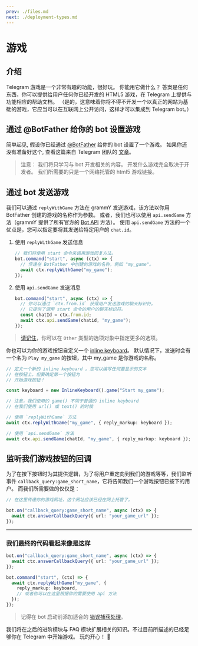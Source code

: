 ```yaml
---
prev: ./files.md
next: ./deployment-types.md
---
```


# 游戏

## 介绍

Telegram 游戏是一个非常有趣的功能，很好玩。
你能用它做什么？
答案是任何东西，你可以提供给用户任何你已经开发的 HTML5 游戏，在 Telegram 上提供与功能相应的帮助文档。
（是的，这意味着你将不得不开发一个以真正的网站为基础的游戏，它应当可以在互联网上公开访问，这样才可以集成到 Telegram bot。）

## 通过 @BotFather 给你的 bot 设置游戏

简单起见, 假设你已经通过 [@BotFather](https://t.me/BotFather) 给你的 bot 设置了一个游戏。
如果你还没有准备好这个, 查看这篇来自 Telegram 团队的 [文章](https://core.telegram.org/bots/games)。

> 注意： 我们将只学习与 bot 开发相关的内容。
> 开发什么游戏完全取决于开发者。
> 我们所需要的只是一个网络托管的 html5 游戏链接。

## 通过 bot 发送游戏

我们可以通过 `replyWithGame` 方法在 grammY 发送游戏，该方法以你用 BotFather 创建的游戏的名称作为参数。
或者，我们也可以使用 `api.sendGame` 方法（grammY 提供了所有官方的 [Bot API](https://core.telegram.org/bots/api) 方法）。
使用 `api.sendGame` 方法的一个优点是，您可以指定要将其发送给特定用户的 `chat.id`。

1. 使用 `replyWithGame` 发送信息

   ```ts
   // 我们将使用 start 命令来调用游戏回复方法。
   bot.command("start", async (ctx) => {
     // 传递在 BotFather 中创建的游戏的名称，例如 "my_game"。
     await ctx.replyWithGame("my_game");
   });
   ```

2. 使用 `api.sendGame` 发送消息

   ```ts
   bot.command("start", async (ctx) => {
     // 你可以通过 `ctx.from.id` 获得用户发送游戏的聊天标识符。
     // 它提供了调用 start 命令的用户的聊天标识符。
     const chatId = ctx.from.id;
     await ctx.api.sendGame(chatid, "my_game");
   });
   ```

> [请记住](./basics.md#发送信息)，你可以在 `Other` 类型的选项对象中指定更多的选项。

你也可以为你的游戏按钮自定义一个 [inline keyboard](../plugins/keyboard.md#inline-keyboards)。
默认情况下，发送时会有一个名为 `Play my_game` 的按钮，其中 my_game 是你游戏的名称。

```ts
// 定义一个新的 inline keyboard 。您可以编写任何要显示的文本
// 在按钮上，但要确定第一个按钮为
// 开始游戏按钮！

const keyboard = new InlineKeyboard().game("Start my_game");

// 注意，我们使用的 game() 不同于普通的 inline keyboard
// 在我们使用 url() 或 text() 的时候

// 使用 `replyWithGame` 方法
await ctx.replyWithGame("my_game", { reply_markup: keyboard });

// 使用 `api.sendGame` 方法
await ctx.api.sendGame(chatId, "my_game", { reply_markup: keyboard });
```

## 监听我们游戏按钮的回调

为了在按下按钮时为其提供逻辑，为了将用户重定向到我们的游戏等等，我们监听事件 `callback_query:game_short_name`，它将告知我们一个游戏按钮已按下的用户。
而我们所需要做的仅仅是：

```ts
// 在这里传递你的游戏网址，这个网址应该已经在网上托管了。

bot.on("callback_query:game_short_name", async (ctx) => {
  await ctx.answerCallbackQuery({ url: "your_game_url" });
});
```

---

### 我们最终的代码看起来像是这样

```ts
bot.on("callback_query:game_short_name", async (ctx) => {
  await ctx.answerCallbackQuery({ url: "your_game_url" });
});

bot.command("start", (ctx) => {
  await ctx.replyWithGame("my_game", {
    reply_markup: keyboard,
    // 或者你可以在这里根据你的需要使用 api 方法
  });
});
```

> 记得在 bot 启动前添加适合的 [错误捕获处理](./errors.md)。

我们将在之后的进阶模块与 FAQ 模块扩展相关的知识。不过目前所描述的已经足够你在 Telegram 中开始游戏。
玩的开心！ :space_invader:
